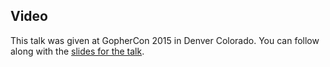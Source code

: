 <!--
{
"name" : "the-roots-of-go",
"version" : "0.1",
"title" : "The Roots of Go",
"description" : "In this talk, BG will talk about the origins of the core ideas behind Go and will take you on a “language-archeology” tour where we’ll trace the roots of Go.",
"homepage" : "https://speakerdeck.com/bg/the-roots-of-go",
"canonicalSource" : "https://speakerdeck.com/bg/the-roots-of-go",
"freshnessDate" : 2015-07-28,
"license" : "All Rights Reserved"
}
-->

<!-- @section -->

## Video

This talk was given at GopherCon 2015 in Denver Colorado. You can follow along with the [slides for the talk](https://speakerdeck.com/bg/the-roots-of-go).


<!-- @asset, "contentType": "outlearn/video", "provider": "youtube", "url": "https://www.youtube.com/embed/0hPOopcJ8-E" -->
